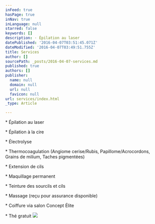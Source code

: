 ```yaml
---
inFeed: true
hasPage: true
inNav: true
inLanguage: null
starred: false
keywords: []
description: · Épilation au laser
datePublished: '2016-04-07T03:51:45.071Z'
dateModified: '2016-04-07T03:49:51.755Z'
title: Services
author: []
sourcePath: _posts/2016-04-07-services.md
published: true
authors: []
publisher:
  name: null
  domain: null
  url: null
  favicon: null
url: services/index.html
_type: Article

---
```

\* Épilation au laser

\* Épilation à la cire

\* Électrolyse

\* Thermocoagulation (Angiome
cerise/Rubis, Papillome/Acrocordons, Grains de milium, Taches pigmentées)

\* Extension de cils

\* Maquillage permanent

\* Teinture des sourcils et cils

\* Massage (reçu pour assurance
disponible)

\* Coiffure via salon Concept Élite

\* Thé gratuit
![](https://the-grid-user-content.s3-us-west-2.amazonaws.com/32bd3dd7-6d7f-42d9-8a4a-0c0c23543fd5.jpg)